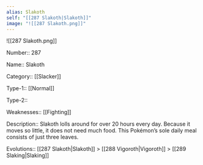```yaml
---
alias: Slakoth
self: "[[287 Slakoth|Slakoth]]"
image: "![[287 Slakoth.png]]"
---
```


![[287 Slakoth.png]]


Number:: 287

Name:: Slakoth

Category:: [[Slacker]]

Type-1:: [[Normal]]

Type-2:: 

Weaknesses:: [[Fighting]] 

Description:: Slakoth lolls around for over 20 hours every day. Because it moves so little, it does not need much food. This Pokémon’s sole daily meal consists of just three leaves.

Evolutions:: [[287 Slakoth|Slakoth]] > [[288 Vigoroth|Vigoroth]] > [[289 Slaking|Slaking]]
